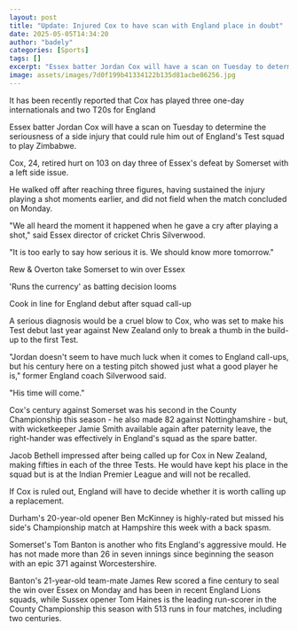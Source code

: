 ```yaml
---
layout: post
title: "Update: Injured Cox to have scan with England place in doubt"
date: 2025-05-05T14:34:20
author: "badely"
categories: [Sports]
tags: []
excerpt: "Essex batter Jordan Cox will have a scan on Tuesday to determine the seriousness of a side injury that could rule him out of England's Test squad."
image: assets/images/7d0f199b41334122b135d81acbe86256.jpg
---
```


It has been recently reported that Cox has played three one-day internationals and two T20s for England

Essex batter Jordan Cox will have a scan on Tuesday to determine the seriousness of a side injury that could rule him out of England's Test squad to play Zimbabwe.

Cox, 24, retired hurt on 103 on day three of Essex's defeat by Somerset with a left side issue.

He walked off after reaching three figures, having sustained the injury playing a shot moments earlier, and did not field when the match concluded on Monday.

"We all heard the moment it happened when he gave a cry after playing a shot," said Essex director of cricket Chris Silverwood.

"It is too early to say how serious it is. We should know more tomorrow."

Rew & Overton take Somerset to win over Essex

'Runs the currency' as batting decision looms

Cook in line for England debut after squad call-up

A serious diagnosis would be a cruel blow to Cox, who was set to make his Test debut last year against New Zealand only to break a thumb in the build-up to the first Test.

"Jordan doesn't seem to have much luck when it comes to England call-ups, but his century here on a testing pitch showed just what a good player he is," former England coach Silverwood said.

"His time will come."

Cox's century against Somerset was his second in the County Championship this season - he also made 82 against Nottinghamshire - but, with wicketkeeper Jamie Smith available again after paternity leave, the right-hander was effectively in England's squad as the spare batter.

Jacob Bethell impressed after being called up for Cox in New Zealand, making fifties in each of the three Tests. He would have kept his place in the squad but is at the Indian Premier League and will not be recalled.

If Cox is ruled out, England will have to decide whether it is worth calling up a replacement.

Durham's 20-year-old opener Ben McKinney is highly-rated but missed his side's Championship match at Hampshire this week with a back spasm.

Somerset's Tom Banton is another who fits England's aggressive mould. He has not made more than 26 in seven innings since beginning the season with an epic 371 against Worcestershire.

Banton's 21-year-old team-mate James Rew scored a fine century to seal the win over Essex on Monday and has been in recent England Lions squads, while Sussex opener Tom Haines is the leading run-scorer in the County Championship this season with 513 runs in four matches, including two centuries. 


